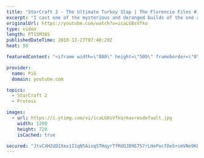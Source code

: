 ```yaml
---
title: "StarCraft 2 - The Ultimate Turkey Slap | The Florencio Files #19"
excerpt: "I cast one of the mysterious and deranged builds of the one and only Florencio, the dude that invented the proxy nexus recall rush  -- Watch live at https://www.twitch.tv/x5_pig"
originalUrl: https://youtube.com/watch?v=icaLG8sVfko
type: video
length: PT15M30S
publishedDateTime: 2018-12-27T07:48:29Z
heat: 50

featuredContent: "<iframe width=\"800\" height=\"500\" frameborder=\"0\" src=\"https://www.youtube.com/embed/icaLG8sVfko\" allow=\"accelerometer; autoplay; encrypted-media; gyroscope; picture-in-picture\" allowfullscreen></iframe>"

provider:
  name: PiG
  domain: youtube.com

topics:
  - StarCraft 2
  - Protoss

images:
  - url: https://i.ytimg.com/vi/icaLG8sVfko/maxresdefault.jpg
    width: 1280
    height: 720
    isCached: true

secured: "JtvCXH2UD1Xex1I1qN5Aixq5THqyrTfRUOJB9E757rLHePocfDe5+smVNe9KLaFF8ZjKnQ7ExIMwfuc6loTkD9z1i+Ry3iRjq99BjqB4Iev9+Zi6+rLhqhsbQQzT9+nEGNoUbCMmOZdCh/BndjHhz9VeTju+StREvsKWFwoCXCufyKzyOhdz4BVhglD+LHgA6LeMumUgIvw8YVMv3JEM0rcfDbF5vNA54V6HjyzGqK3Rn88wysqV/Q/RnFL/m+AJ7Dpr2AYKrhJVilMAIN6bNLJtgaxs7FIyRLkT437X1TV17nqAM7y8CHwm2YK1XDszctScndT9Q2C+L33chRU8LnrWdydTHjVZIocbmpnFFx3aZS0k5zT0N/8l1Dx44pNOAtK4eMDK9Xed7lQuiTsHCfW+qTtuecExpZobaoJgGDc=;gV03EXaxz9b8uVMsXKX2xA=="
---
```



